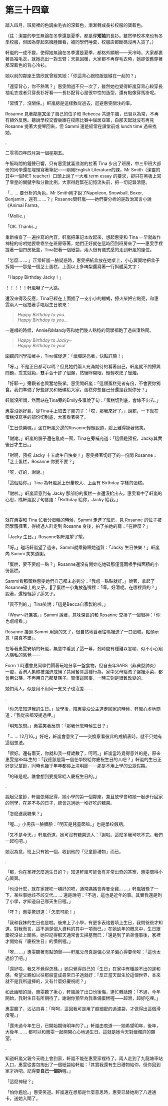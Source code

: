 # 第三十四章

踏入四月，班房裡的色調由毛衣的深藍色，漸漸轉成長衫校服的寶藍色。

（註：潔靈的學生無論在冬季還是夏季，都是穿**短袖**的長衫。雖然學校本來也有冬季校服，但因為穿起來擁腫難看，被同學們唾棄，校服店都斷碼沒再入貨了。）

軒嵐的一成不變，使得她無論在冬季還是夏季，都格外顯眼——天冷時，大家都裹著長袖毛衣，就她亮出一對玉臂；天氣回暖，大家都不再穿毛衣時，她卻依舊穿著那深藍色的背心冷衫。

她以前的鄰座王寶欣就曾經笑她：「你這背心跟校服是縫在一起的？」

「還穿背心，你不熱嗎？」惠雯問過不只一次了，雖然她也覺得軒嵐穿背心較穿長袖毛衣或者只穿長衫好看——長衫配背心是很中性的造型，還有點像穿馬褂呢。

「習慣了，沒關係。」軒嵐總是這樣敷𗗠過去，迴避惠雯關注的事。

Rosanne 見著鄰座**又**坐了自己的位子和 Rebecca 共進午膳，已習以為常，不再有額外反應。聽說學校交響樂團在校際比賽中屈居亞軍，自那天起就沒有再見 Rosanne 提著大提琴回來，但 Sammi 還是經常在課堂前或 lunch time 過來找她。

.

二零零四年四月第一個星期五。

午飯時間的鐘聲已響，只有惠雯就喜滋滋的拉著 Tina 步出了班房，中三甲班大部份的同學還在埋頭寫著筆記——剛剛English Literature的課，Mr Smith（潔靈的其中一個NET teacher）口頭上說了一大堆 term essay 的要求，卻只在黑板上寫了零星的關鍵字和分數比例。大家得趕緊在記憶流失前，把一切記錄清楚。

「... ... 要分析的角色，Mr Smith剛才說了Napoleon, Snowball, Boxer, Benjamin，還有... ...？」Rosanne問軒嵐——她們要分析的是政治寓言小說《Animal Farm》。

「Mollie.」

「OK. Thanks.」

重新檢查了一遍抄寫的內容，軒嵐把筆記本收起來，想起惠雯和 Tina 一早就故作神秘的吩咐她要乖乖坐在班房等著，她們正好就在這時回到班房來了——惠雯手裡提著一個四房紙盒，Tina把著一個紙袋，兩人很有儀式感的走到軒嵐的座位。

「怎麼... ... 」正常軒嵐一臉疑惑時，惠雯把紙盒放在她桌上，小心翼翼地把盒子拆開——那是一個芝士蛋糕，上面以士多啤梨醬寫著一行斜體英文字：

「Happy Birthday Jacky！」

！！！！！軒嵐嚇了一大跳。

還沒來得及反應，Tina已經在上面插了一支小小的蠟蠋，擦火柴把它點亮，和惠雯兩人一起拍著手唱起生日歌來：

> _Happy Birthday to you._  
> _Happy Birthday to you..._

一邊唱的時候，Annie和Mandy等和她們幾人熟稔的同學都跑了過來湊熱鬧。

> _Happy Birthday to Jacky~_  
> _Happy Birthday to you!_

圍觀的同學拍著手，Tina催促道：「蠟燭還亮著，快點許願！」

「呀，」不是正日都可以嗎？但見她們兩人充滿期待的看著自己，軒嵐就不問掃興問題，乖乖就範，雙手合十許了個願，然後睜開眼，輕輕吹熄了蠟燭。

「好耶～」旁觀者也興奮地鼓掌。惠雯問軒嵐：「這個蛋糕見者有份，不會要你獨食。我們準備了好些膠叉和紙碟給大家。蛋糕你想自己分還是我幫你分？」

軒嵐沒所謂，然而站在Tina旁的Emily多事說了句：「蛋糕切到底，會嫁不出去。」

惠雯沒她好氣，從Tina手上取去了膠刀子：「哎，那我來好了。」說罷，一下就在蛋糕沒寫字的部份切到底，大家看著笑了。

「生日快樂喔。」坐在軒嵐旁邊的Rosanne輕輕說道，臉上難得掛著微笑。

「謝謝。」軒嵐的腦子還在亂成一團，Tina在旁補充道：「這個是預祝，Jacky其實後日才生日。」

「對啊，預祝 Jacky 十五歲生日快樂！」惠雯捧著切好了的一份問 Rosanne：「芝士蛋糕，Rosanne 你要不要？」

「呀，好的，謝謝。」

「這個給你。」Tina 為軒嵐遞上份量較大、上面有 Birthday 字樣的蛋糕。

「謝啦。」軒嵐留意到有 Jacky 那部份的蛋糕一直還沒給出去。惠雯看中了軒嵐的心思，瞧軒嵐說了句唇語：「Birthday 給你，Jacky 給我。」

.

就在惠雯和 Tina 忙著分蛋糕的時候，Sammi 走進了班房，見 Rosanne 的位子被同學簇擁著，得繞過人群走到 Rosanne 身後，拍了拍她的肩：「在幹麼？」

「Jacky 生日。」Rosanne朝軒嵐望了望。

「呀。」碰巧軒嵐望了過來，Sammi就乘勢跟她道賀：「Jacky 生日快樂！」軒嵐向 Sammi 笑笑道謝。

「蛋糕，要不要嚐一點？」Rosanne還沒有開始吃她碟那僅僅兩根手指面積的小份蛋糕。

Sammi看那蛋糕惠雯她們自己都未必夠分：「我嚐一點點就好。」說著，拿起了Rosanne碟上的叉子，𐝹了蛋糕一小角放進嘴裡：「嘩，好滑呢。在哪裡買的？」說著，還輕輕舔了舔叉子。

「買不到的，」Tina笑說：「這是Becca自家製的啦。」

「Wow～好厲害。」Sammi 說著，意味深長的和 Rosanne 交換了一個眼神：「你也嚐嚐看。」

Rosanne 接過 Sammi 用過的叉子，很自然地舀著往嘴裡送了一口蛋糕，點頭示意「果真不錯」。

在等著惠雯安頓的軒嵐，無意中看到了這一幕，剎時間有種難以言喻、似不小心窺人隱私的感覺——

Form 1 時還會見同學們鬧著玩地分享一盤食物，但自去年SARS（非典型肺炎）一疫，香港人集體被強迫戒絕了共用餐具這種行為，家中父母給孩子盤裡添菜，都會用公筷，不再用自己那雙筷子。習慣這回事，一時三刻是很難改變的。

她們兩人，似是用不用同一支叉子也沒差... ...

.

「你怎麼知道我的生日。」放學後，陪惠雯沿公主道走回家的時候，軒嵐心虛地問道：「我從來都沒提過哩。」

「明知故問。」惠雯笑著反問：「那我什麼時候生日？」

「... ... 12月16。」好吧，軒嵐會意笑了——交換察看彼此的成績表時，就不只她有這個想法。

「很好。還有兩天，你就和我一樣歲數了，呵呵。」軒嵐當時覺得意外的是，原來惠雯是88年生的：「我應該是第一個在學校給你慶祝生日的人吧？」軒嵐的生日正好是兒童節，同時也幾乎年年都碰上清明節——那是不用上學的公眾假期。

「的確是呢。誰會想到要提早給人慶祝生日的。」

.

說起兒童節，軒嵐依稀記得，她小學的第一個鄰座，兼且放學會和她一起步行回家的同學，在差不多的日子，總會送過她一堆好吃的糖果。

「怎麼送我糖果？」

「喔...」小男孩一臉腼腆：「明天是兒童節嘛。」也是學校假期。

「又不是今天。」軒嵐奇道。她可沒有糖果送人：「謝啦。這麼多我可吃不完。我們一起吃吧。」

她沒為意，班上只有她一個，收到他的「兒童節禮物」而已。

.

「那，你在家裡怎麼過生日的？」知道軒嵐可能會有非常出奇的答案，惠雯問得小心翼翼。

「也沒什麼，就在家裡吃一頓好的吧，通常媽媽會弄隻全雞... ...」軒嵐猶豫了一下，某些事她該不該交代... ... 還是說吧：「不過，這也是近年的事。其實我還是到了小學，才知道自己哪天生日喔。」

「吓？」惠雯驚訝道：「怎麼可能！」

「我和我妹的生日也是啦。後來上了小學，有更多表格要填上生日，我問爸爸才知道。對我而言，這不過是個人資料的其中一項而已。」在她幼年的概念中，生日跟慶祝沒扯上關係，她只記得那天通常會去掃墓而已：「還是到了弟弟懂事後，家裡才開始有『慶祝生日』的慣例喔。」

「呀... ...」惠雯聽著有點頭暈——軒嵐父母真是偏心兒子偏心得要命唉：「這也太過份了吧。」

「還好啦，我又不覺得怎樣。」她只覺得自己的「生日」在家中有種說不出的違和感，希望父親如以往那般當成尋常日子過就好：「反正當天誕生於這個世界，本來就不是我所選擇的，又有什麼好慶祝呢？」

如此幽暗的話，惠雯聽了揪心，軒嵐說了出口也後悔，連忙轉話題：「不過，今年開始，我對生日有所期待了。謝謝你預早為我準備蛋糕喔——超滑，超好吃哩。」

惠雯聽了，沾沾自喜：「呵呵，這回我可是用了超細密的過濾袋，才做得出這個滑度喔。」

「還未過今年生日，已開始期待明年的了。」軒嵐由衷道——她希望明年，後年，大後年... ... 都可以和惠雯一起開開心心地過生日。這就是她今天對蠟燭許的願望。

.

知道軒嵐父親今天晚上會到家，軒嵐不能在惠雯家裡待了。兩人走到了九龍塘車站入口，惠雯從書包掏出了一個紙袋給軒嵐：「其實我還有生日禮物給你，但你回到家才拆吧。記得要**自己一個拆**喔。」

「這麼神秘？」

「怕你尷尬。」惠雯笑道。軒嵐還在想那是什麼意思時，惠雯已替她刷了八達通卡，送她入閘了。

